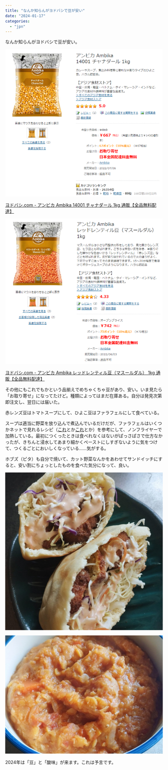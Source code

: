 ```yaml
---
title: "なんか知らんがヨドバシで豆が安い"
date: "2024-01-17"
categories: 
  - "jpn"
---
```


なんか知らんがヨドバシで豆が安い。

![ヨドバシ・ドット・コムでのチャナダール（ひよこ豆）の商品ページのスクリーンショット](images/image-2.png)

[ヨドバシ.com - アンビカ Ambika 14001 チャナダール 1kg 通販【全品無料配達】](https://www.yodobashi.com/product/100000001007196721/)

![ヨドバシ・ドット・コムでのマスールダル（赤レンズ豆）の商品ページのスクリーンショット](images/image-3.png)

[ヨドバシ.com - アンビカ Ambika レッドレンティル豆（マスールダル） 1kg 通販【全品無料配達】](https://www.yodobashi.com/product/100000001007137398/)

その他にもこれでもかという品揃えでめちゃくちゃ豆があり、安い。いま見たら「お取り寄せ」になってたけど。種類によってはまだ在庫ある。自分は発見次第即注文し、翌日には届いた。

赤レンズ豆はトマトスープにして、ひよこ豆はファラフェルにして食べている。

スープは適当に野菜を放り込んで煮込んでいるだけだが、ファラフェルはいくつかネットで見れるレシピ（[これ](https://www.on-the-slope.com/articles/recipe_all/recipe/articles-268259/)とか[これ](https://www.kurashiru.com/recipe_cards/cb3aaeae-40e7-48ee-83c0-212737fc2d44)とか）を参考にして、ノンフライヤーで加熱している。最初につくったときは食べれなくはないがぱっさぱさで仕方なかったが、きちんと浸水してあまり細かくペーストにしすぎないように気をつけて、つくるごとにおいしくなっている……気がする。

ホブズ（ピタ）も自分で焼いて、カット野菜なんかをあわせてサンドイッチにすると、安い割にちょっとしたものを食べた気分になって、良い。

![器に盛り付けられたファラフェルサンド](images/img_20240117_1234382004177995623247590-1024x1024.jpg)

![器に盛り付けられた赤レンズ豆のスープ](images/img_20240117_1235116043473183710282088-edited.jpg)

2024年は「豆」と「酸味」が来ます。これは予言です。
